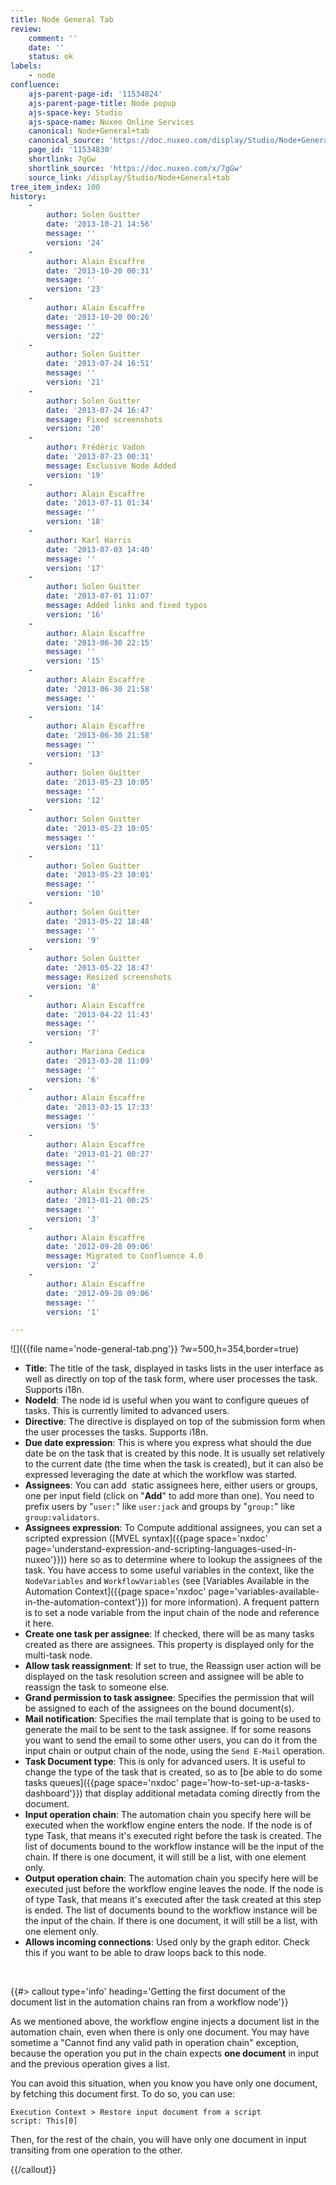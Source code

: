 ```yaml
---
title: Node General Tab
review:
    comment: ''
    date: ''
    status: ok
labels:
    - node
confluence:
    ajs-parent-page-id: '11534824'
    ajs-parent-page-title: Node popup
    ajs-space-key: Studio
    ajs-space-name: Nuxeo Online Services
    canonical: Node+General+tab
    canonical_source: 'https://doc.nuxeo.com/display/Studio/Node+General+tab'
    page_id: '11534830'
    shortlink: 7gGw
    shortlink_source: 'https://doc.nuxeo.com/x/7gGw'
    source_link: /display/Studio/Node+General+tab
tree_item_index: 100
history:
    -
        author: Solen Guitter
        date: '2013-10-21 14:56'
        message: ''
        version: '24'
    -
        author: Alain Escaffre
        date: '2013-10-20 00:31'
        message: ''
        version: '23'
    -
        author: Alain Escaffre
        date: '2013-10-20 00:26'
        message: ''
        version: '22'
    -
        author: Solen Guitter
        date: '2013-07-24 16:51'
        message: ''
        version: '21'
    -
        author: Solen Guitter
        date: '2013-07-24 16:47'
        message: Fixed screenshots
        version: '20'
    -
        author: Frédéric Vadon
        date: '2013-07-23 00:31'
        message: Exclusive Node Added
        version: '19'
    -
        author: Alain Escaffre
        date: '2013-07-11 01:34'
        message: ''
        version: '18'
    -
        author: Karl Harris
        date: '2013-07-03 14:40'
        message: ''
        version: '17'
    -
        author: Solen Guitter
        date: '2013-07-01 11:07'
        message: Added links and fixed typos
        version: '16'
    -
        author: Alain Escaffre
        date: '2013-06-30 22:15'
        message: ''
        version: '15'
    -
        author: Alain Escaffre
        date: '2013-06-30 21:58'
        message: ''
        version: '14'
    -
        author: Alain Escaffre
        date: '2013-06-30 21:58'
        message: ''
        version: '13'
    -
        author: Solen Guitter
        date: '2013-05-23 10:05'
        message: ''
        version: '12'
    -
        author: Solen Guitter
        date: '2013-05-23 10:05'
        message: ''
        version: '11'
    -
        author: Solen Guitter
        date: '2013-05-23 10:01'
        message: ''
        version: '10'
    -
        author: Solen Guitter
        date: '2013-05-22 18:48'
        message: ''
        version: '9'
    -
        author: Solen Guitter
        date: '2013-05-22 18:47'
        message: Resized screenshots
        version: '8'
    -
        author: Alain Escaffre
        date: '2013-04-22 11:43'
        message: ''
        version: '7'
    -
        author: Mariana Cedica
        date: '2013-03-28 11:09'
        message: ''
        version: '6'
    -
        author: Alain Escaffre
        date: '2013-03-15 17:33'
        message: ''
        version: '5'
    -
        author: Alain Escaffre
        date: '2013-01-21 00:27'
        message: ''
        version: '4'
    -
        author: Alain Escaffre
        date: '2013-01-21 00:25'
        message: ''
        version: '3'
    -
        author: Alain Escaffre
        date: '2012-09-28 09:06'
        message: Migrated to Confluence 4.0
        version: '2'
    -
        author: Alain Escaffre
        date: '2012-09-28 09:06'
        message: ''
        version: '1'

---
```

![]({{file name='node-general-tab.png'}} ?w=500,h=354,border=true)

*   **Title**: The title of the task, displayed in tasks lists in the user interface as well as directly on top of the task form, where user processes the task. Supports i18n.
*   **NodeId**: The node id is useful when you want to configure queues of tasks. This is currently limited to advanced users.
*   **Directive**: The directive is displayed on top of the submission form when the user processes the tasks. Supports i18n.
*   **Due date expression**: This is where you express what should the due date be on the task that is created by this node. It is usually set relatively to the current date (the time when the task is created), but it can also be expressed leveraging the date at which the workflow was started.
*   **Assignees**: You can add&nbsp; static assignees here, either users or groups, one per input field (click on "**Add**" to add more than one). You need to prefix users by "`user:`" like `user:jack` and groups by "`group:`" like `group:validators`.
*   **Assignees expression**: To Compute additional assignees, you can set a scripted expression ([MVEL syntax]({{page space='nxdoc' page='understand-expression-and-scripting-languages-used-in-nuxeo'}}))&nbsp;here so as to determine where to lookup the assignees of the task. You have access to some useful variables in the context, like the `NodeVariables` and `WorkflowVariables` (see [Variables Available in the Automation Context]({{page space='nxdoc' page='variables-available-in-the-automation-context'}}) for more information). A frequent pattern is to set a node variable from the input chain of the node and reference it here.
*   **Create one task per assignee**: If checked, there will be as many tasks created as there are assignees. This property is displayed only for the multi-task node.
*   **Allow task reassignment**: If set to true, the Reassign user action will be displayed on the task resolution screen and assignee will be able to reassign the task to someone else.
*   **Grand permission to task assignee**: Specifies the permission that will be assigned to each of the assignees on the bound document(s).
*   **Mail notification**: Specifies the mail template that is going to be used to generate the mail to be sent to the task assignee. If for some reasons you want to send the email to some other users, you can do it from the input chain or output chain of the node, using the `Send E-Mail` operation.
*   **Task Document type**: This is only for advanced users. It is useful to change the type of the task that is created, so as to [be able to do some tasks queues]({{page space='nxdoc' page='how-to-set-up-a-tasks-dashboard'}}) that display additional metadata coming directly from the document.
*   **Input operation chain**: The automation chain you specify here will be executed when the workflow engine enters the node. If the node is of type Task, that means it's executed right before the task is created. The list of documents bound to the workflow instance will be the input of the chain. If there is one document, it will still be a list, with one element only.
*   **Output operation chain**: The automation chain you specify here will be executed just before the workflow engine leaves the node. If the node is of type Task, that means it's executed after the task created at this step is ended. The list of documents bound to the workflow instance will be the input of the chain.&nbsp;If there is one document, it will still be a list, with one element only.
*   **Allows incoming connections**: Used only by the graph editor. Check this if you want to be able to draw loops back to this node.

&nbsp;

{{#> callout type='info' heading='Getting the first document of the document list in the automation chains ran from a workflow node'}}

As we mentioned above, the workflow engine injects a document list in the automation chain, even when there is only one document. You may have sometime a "Cannot find any valid path in operation chain" exception, because the operation you put in the chain expects **one document** in input and the previous operation gives a list.

You can avoid this situation, when you know you have only one document, by fetching this document first. To do so, you can use:

```
Execution Context > Restore input document from a script
script: This[0]
```

Then, for the rest of the chain, you will have only one document in input transiting from one operation to the other.

{{/callout}}
